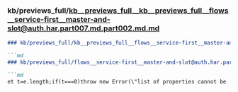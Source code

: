 ### kb/previews_full/kb__previews_full__kb__previews_full__flows__service-first__master-and-slot@auth.har.part007.md.part002.md.md

```md
### kb/previews_full/kb__previews_full__flows__service-first__master-and-slot@auth.har.part007.md.part002.md

```md
### kb/previews_full/flows__service-first__master-and-slot@auth.har.part007.md (part 002)

```md
et t=e.length;if(t===0)throw new Error(\"list of properties cannot be
```

```

```

```
